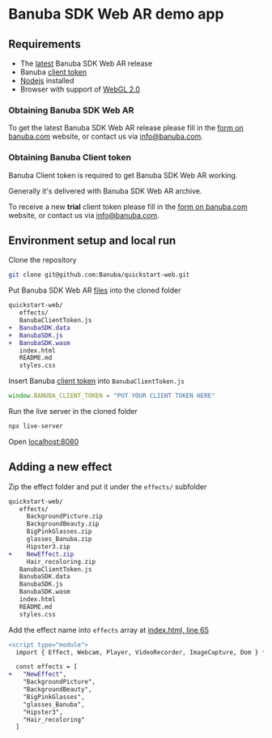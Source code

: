 # Banuba SDK Web AR demo app

## Requirements

- The [latest](#obtaining-banuba-sdk-web-ar) Banuba SDK Web AR release
- Banuba [client token](#obtaining-banuba-client-token)
- [Nodejs](https://nodejs.org/en/) installed
- Browser with support of [WebGL 2.0](https://caniuse.com/#feat=webgl2)

### Obtaining Banuba SDK Web AR

To get the latest Banuba SDK Web AR release please fill in the [form on banuba.com](https://www.banuba.com/face-filters-sdk) website, or contact us via [info@banuba.com](mailto:info@banuba.com).

### Obtaining Banuba Client token

Banuba Client token is required to get Banuba SDK Web AR working.

Generally it's delivered with Banuba SDK Web AR archive.

To receive a new **trial** client token please fill in the [form on banuba.com](https://www.banuba.com/face-filters-sdk) website, or contact us via [info@banuba.com](mailto:info@banuba.com).

## Environment setup and local run

Clone the repository

```sh
git clone git@github.com:Banuba/quickstart-web.git
```

Put Banuba SDK Web AR [files](#obtaining-banuba-sdk-web-ar) into the cloned folder

```diff
quickstart-web/
   effects/
   BanubaClientToken.js
+  BanubaSDK.data
+  BanubaSDK.js
+  BanubaSDK.wasm
   index.html
   README.md
   styles.css
```

Insert Banuba [client token](#obtaining-banuba-client-token) into `BanubaClientToken.js`

```js
window.BANUBA_CLIENT_TOKEN = "PUT YOUR CLIENT TOKEN HERE"
```

Run the live server in the cloned folder
```sh
npx live-server
```

Open [localhost:8080](http://localhost:8080)

## Adding a new effect

Zip the effect folder and put it under the `effects/` subfolder
```diff
quickstart-web/
   effects/
     BackgroundPicture.zip
     BackgroundBeauty.zip
     BigPinkGlasses.zip
     glasses_Banuba.zip
     Hipster3.zip
+    NewEffect.zip
     Hair_recoloring.zip
   BanubaClientToken.js
   BanubaSDK.data
   BanubaSDK.js
   BanubaSDK.wasm
   index.html
   README.md
   styles.css
```

Add the effect name into `effects` array at [index.html, line 65](/index.html#L65)

```diff
<script type="module">
  import { Effect, Webcam, Player, VideoRecorder, ImageCapture, Dom } from "./BanubaSDK.js"

  const effects = [
+   "NewEffect",
    "BackgroundPicture",
    "BackgroundBeauty",
    "BigPinkGlasses",
    "glasses_Banuba",
    "Hipster3",
    "Hair_recoloring"
  ]
```